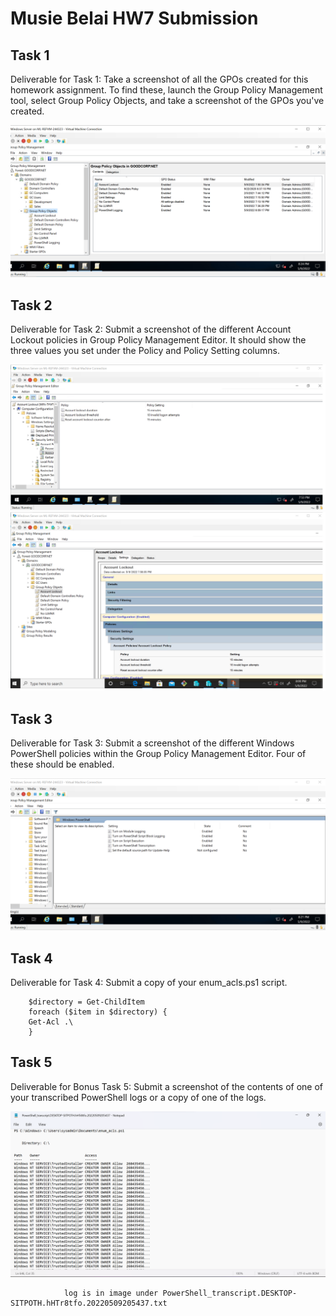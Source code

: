 

# Musie Belai HW7 Submission

## Task 1 ##
Deliverable for Task 1: Take a screenshot of all the GPOs created for this homework assignment. To find these, launch the Group Policy Management tool, select Group Policy Objects, and take a screenshot of the GPOs you've created.

 ![GPO.png](./image/GPO.png)   

## Task 2 ##
Deliverable for Task 2: Submit a screenshot of the different Account Lockout policies in Group Policy Management Editor. It should show the three values you set under the Policy and Policy Setting columns.

![AccountLockout.png](./image/AccountLockout.png)
![AccountLockout2.png](./image/AccountLockout2.png)

## Task 3 ##
Deliverable for Task 3: Submit a screenshot of the different Windows PowerShell policies within the Group Policy Management Editor. Four of these should be enabled.

![WindowsPowershell](./image/WindowsPowershell.png)

## Task 4 ##
Deliverable for Task 4: Submit a copy of your enum_acls.ps1 script.

        $directory = Get-ChildItem
        foreach ($item in $directory) {
        Get-Acl .\
        }
        
## Task 5 ##
Deliverable for Bonus Task 5: Submit a screenshot of the contents of one of your transcribed PowerShell logs or a copy of one of the logs.

![Log.png](./image/Log.png)

                log is in image under PowerShell_transcript.DESKTOP-SITPOTH.hHTr8tfo.20220509205437.txt
                

